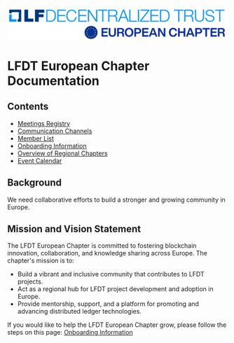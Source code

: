 ![LFDT logo](./graphics/LFDT-logo.png)
# LFDT European Chapter Documentation

## Contents

- [Meetings Registry](meetings-registry.md)  
- [Communication Channels](communication-channels.md)  
- [Member List](member-list.md)  
- [Onboarding Information](onboarding-information.md)  
- [Overview of Regional Chapters](overview-of-regional-chapters.md)  
- [Event Calendar](event-calendar.md)  
## Background
We need collaborative efforts to build a stronger and growing community in Europe.
## Mission and Vision Statement

The LFDT European Chapter is committed to fostering blockchain innovation, collaboration, and knowledge sharing across Europe. The chapter's mission is to:

- Build a vibrant and inclusive community that contributes to LFDT projects.
- Act as a regional hub for LFDT project development and adoption in Europe.
- Provide mentorship, support, and a platform for promoting and advancing distributed ledger technologies.

If you would like to help the LFDT European Chapter grow, please follow the steps on this page: [Onboarding Information](onboarding-information.md)  

